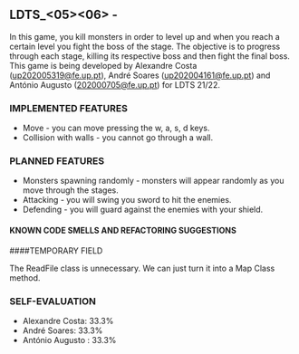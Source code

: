 ## LDTS_<05><06> - <RPG>

In this game, you kill monsters in order to level up and when you reach a certain level you fight the boss of the stage. The objective is to progress through each stage, killing its respective boss and then fight the final boss. This game is being developed by Alexandre Costa (up202005319@fe.up.pt), André Soares (up202004161@fe.up.pt) and António Augusto (202000705@fe.up.pt) for LDTS 21/22. 

### IMPLEMENTED FEATURES

- Move - you can move pressing the w, a, s, d keys.
- Collision with walls - you cannot go through a wall. 
 
### PLANNED FEATURES

- Monsters spawning randomly - monsters will appear randomly as you move through the stages.
- Attacking - you will swing you sword to hit the enemies.
- Defending - you will guard against the enemies with your shield.

#### KNOWN CODE SMELLS AND REFACTORING SUGGESTIONS

####TEMPORARY FIELD 

The ReadFile class is unnecessary. We can just turn it into a Map Class method.

### SELF-EVALUATION

- Alexandre Costa: 33.3%
- André Soares: 33.3%
- António Augusto : 33.3%
